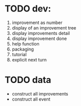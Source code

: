 # TODO dev: 
1. improvement as number
2. display of an improvement tree
3. display improvements detail
4. display improvement done
5. help function
6. packaging
7. tutorial
8. explicit next turn

# TODO data
* construct all improvements
* construct all event